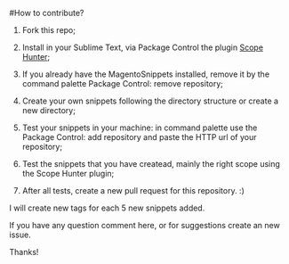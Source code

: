 #How to contribute?

1. Fork this repo;

2. Install in your Sublime Text, via Package Control the plugin [Scope Hunter](https://packagecontrol.io/packages/ScopeHunter);

3. If you already have the MagentoSnippets installed, remove it by the command palette Package Control: remove repository;

4. Create your own snippets following the directory structure or create a new directory;

5. Test your snippets in your machine: in command palette use the Package Control: add repository and paste the HTTP url of your repository;

6. Test the snippets that you have createad, mainly the right scope using the Scope Hunter plugin;

7. After all tests, create a new pull request for this repository. :)


I will create new tags for each 5 new snippets added.

If you have any question comment here, or for suggestions create an new issue.

Thanks!
